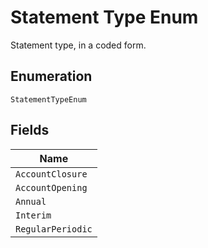 
# Statement Type Enum

Statement type, in a coded form.

## Enumeration

`StatementTypeEnum`

## Fields

| Name |
|  --- |
| `AccountClosure` |
| `AccountOpening` |
| `Annual` |
| `Interim` |
| `RegularPeriodic` |

